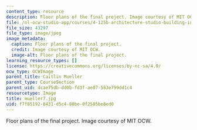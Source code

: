 ```yaml
---
content_type: resource
description: Floor plans of the final project. Image courtesy of MIT OCW.
file: /ol-ocw-studio-app/courses/4-125b-architecture-studio-building-in-landscapes-fall-2005/f7f851928431d5c480be0f2585be8ed0_mueller7.jpg
file_size: 43297
file_type: image/jpeg
image_metadata:
  caption: Floor plans of the final project.
  credit: Image courtesy of MIT OCW.
  image-alt: Floor plans of the final project.
learning_resource_types: []
license: https://creativecommons.org/licenses/by-nc-sa/4.0/
ocw_type: OCWImage
parent_title: Caitlin Mueller
parent_type: CourseSection
parent_uid: dcae75db-dd0b-fd3f-ae07-583e799dd1c4
resourcetype: Image
title: mueller7.jpg
uid: f7f85192-8431-d5c4-80be-0f2585be8ed0
---
```

Floor plans of the final project. Image courtesy of MIT OCW.